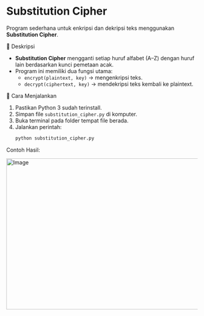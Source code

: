 # Substitution Cipher

Program sederhana untuk enkripsi dan dekripsi teks menggunakan **Substitution Cipher**.

📌 Deskripsi
- **Substitution Cipher** mengganti setiap huruf alfabet (A–Z) dengan huruf lain berdasarkan kunci pemetaan acak.  
- Program ini memiliki dua fungsi utama:
  - `encrypt(plaintext, key)` → mengenkripsi teks.
  - `decrypt(ciphertext, key)` → mendekripsi teks kembali ke plaintext.

📌 Cara Menjalankan
1. Pastikan Python 3 sudah terinstall.
2. Simpan file `substitution_cipher.py` di komputer.
3. Buka terminal pada folder tempat file berada.
4. Jalankan perintah:
   ```bash
   python substitution_cipher.py

Contoh Hasil:

<img width="871" height="397" alt="Image" src="https://github.com/user-attachments/assets/ffea4abd-17dc-4b71-b74a-35ab4194fec4" />
